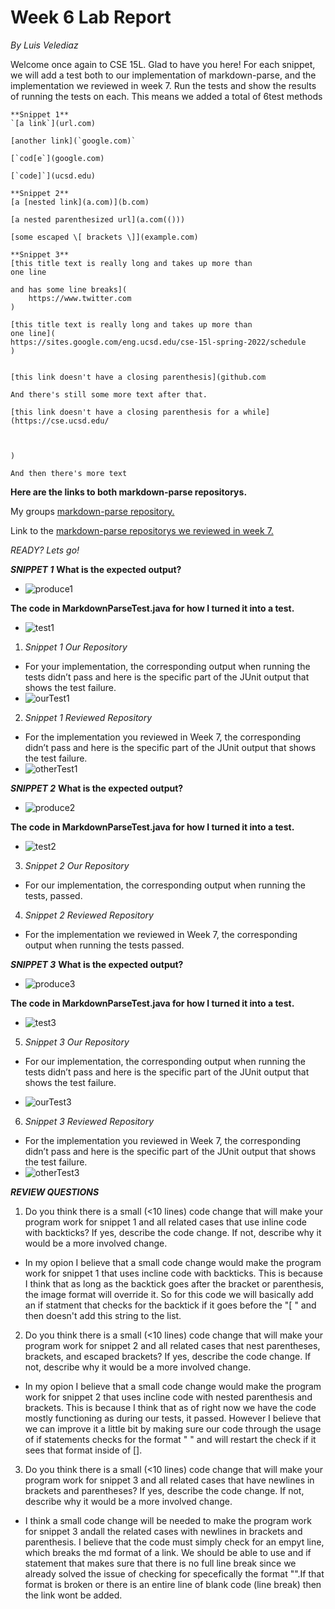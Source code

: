 # Week 6 Lab Report
*By Luis Velediaz*

Welcome once again to CSE 15L. Glad to have you here! For each snippet, we will add a test both to our implementation of markdown-parse, and the implementation we reviewed in week 7. Run the tests and show the results of running the tests on each. This means we added a total of 6test methods 


```
**Snippet 1**
`[a link`](url.com)

[another link](`google.com)`

[`cod[e`](google.com)

[`code]`](ucsd.edu)
```
```
**Snippet 2**
[a [nested link](a.com)](b.com)

[a nested parenthesized url](a.com(()))

[some escaped \[ brackets \]](example.com)
```
```
**Snippet 3**
[this title text is really long and takes up more than 
one line

and has some line breaks](
    https://www.twitter.com
)

[this title text is really long and takes up more than 
one line](
https://sites.google.com/eng.ucsd.edu/cse-15l-spring-2022/schedule
)


[this link doesn't have a closing parenthesis](github.com

And there's still some more text after that.

[this link doesn't have a closing parenthesis for a while](https://cse.ucsd.edu/



)

And then there's more text
```

**Here are the links to both markdown-parse repositorys.**

My groups [markdown-parse repository.](https://github.com/bchoUCSD/markdown-parser)

Link to the [markdown-parse repositorys we reviewed in week 7.](https://github.com/KristinEbu/markdown-parser)

*READY? Lets go!*


***SNIPPET 1***
**What is the expected output?** 
-  ![produce1](produce1.png)

**The code in MarkdownParseTest.java for how I turned it into a test.**
- ![test1](test1.png)

1) *Snippet 1 Our Repository*
- For your implementation, the corresponding output when running the tests didn’t pass and here is the specific part of the JUnit output that shows the test failure.
-  ![ourTest1](ourTest1.png)


2) *Snippet 1 Reviewed Repository*
- For the implementation you reviewed in Week 7, the corresponding didn’t pass and here is the specific part of the JUnit output that shows the test failure.
- ![otherTest1](otherTest1.png)


***SNIPPET 2***
**What is the expected output?** 
- ![produce2](produce2.png)

**The code in MarkdownParseTest.java for how I turned it into a test.**
- ![test2](test2.png)

3) *Snippet 2 Our Repository*
- For our implementation, the corresponding output when running the tests, passed.

4) *Snippet 2 Reviewed Repository*
- For the implementation we reviewed in Week 7, the corresponding output when running the tests passed.

***SNIPPET 3***
**What is the expected output?** 
- ![produce3](produce3.png)

**The code in MarkdownParseTest.java for how I turned it into a test.**
- ![test3](test3.png)

5) *Snippet 3 Our Repository*
- For our implementation, the corresponding output when running the tests didn’t pass and here is the specific part of the JUnit output that shows the test failure.

-  ![ourTest3](ourTest3.png)


6) *Snippet 3 Reviewed Repository*
- For the implementation you reviewed in Week 7, the corresponding didn’t pass and here is the specific part of the JUnit output that shows the test failure.
- ![otherTest3](otherTest3.png)


***REVIEW QUESTIONS***
1) Do you think there is a small (<10 lines) code change that will make your program work for snippet 1 and all related cases that use inline code with backticks? If yes, describe the code change. If not, describe why it would be a more involved change.

- In my opion I believe that a small code change would make the program work for snippet 1 that uses incline code with backticks. This is because I think that as long as the backtick goes after the bracket or parenthesis, the image format will override it. So for this code we will basically add an if statment that checks for the backtick if it goes before the "[ " and then doesn't add this string to the list. 


2) Do you think there is a small (<10 lines) code change that will make your program work for snippet 2 and all related cases that nest parentheses, brackets, and escaped brackets? If yes, describe the code change. If not, describe why it would be a more involved change.
- In my opion I believe that a small code change would make the program work for snippet 2 that uses incline code with nested parenthesis and brackets. This is because I think that as of right now we have the code mostly functioning as during our tests, it passed. However I believe that we can improve it a little bit by making sure our code through the usage of if statements checks for the format "_[]()_ " and will restart the check if it sees that format inside of [].


3) Do you think there is a small (<10 lines) code change that will make your program work for snippet 3 and all related cases that have newlines in brackets and parentheses? If yes, describe the code change. If not, describe why it would be a more involved change.
- I think a small code change will be needed to make the program work for snippet 3 andall the related cases with newlines in brackets and parenthesis. I believe that the code must simply check for an empyt line, which breaks the md format of a link. We should be able to use and if statement that makes sure that there is no full line break since we already solved the issue of checking for specefically the format "[]()".If that format is broken or there is an entire line of blank code (line break) then the link wont be added.

